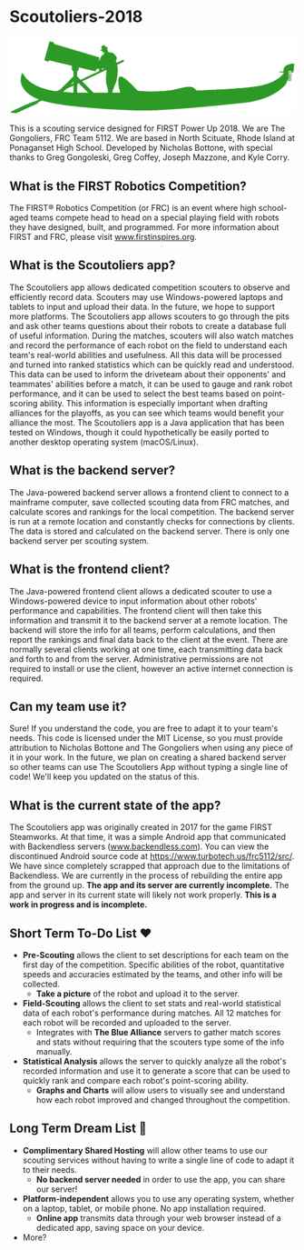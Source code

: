 # Scoutoliers-2018
![A gondola with a telescope](scoutoliers-logo.png?raw=true "Scoutoliers Logo")

This is a scouting service designed for FIRST Power Up 2018.
We are The Gongoliers, FRC Team 5112.  We are based in North Scituate, Rhode Island at Ponaganset High School.
Developed by Nicholas Bottone, with special thanks to Greg Gongoleski, Greg Coffey, Joseph Mazzone, and Kyle Corry.

## What is the FIRST Robotics Competition?
The FIRST® Robotics Competition (or FRC) is an event where high school-aged teams compete head to head on a special playing field with robots they have designed, built, and programmed.  For more information about FIRST and FRC, please visit www.firstinspires.org.

## What is the Scoutoliers app?
The Scoutoliers app allows dedicated competition scouters to observe and efficiently record data.  Scouters may use Windows-powered laptops and tablets to input and upload their data.  In the future, we hope to support more platforms.  The Scoutoliers app allows scouters to go through the pits and ask other teams questions about their robots to create a database full of useful information.  During the matches, scouters will also watch matches and record the performance of each robot on the field to understand each team's real-world abilities and usefulness.  All this data will be processed and turned into ranked statistics which can be quickly read and understood.  This data can be used to inform the driveteam about their opponents' and teammates' abilities before a match, it can be used to gauge and rank robot performance, and it can be used to select the best teams based on point-scoring ability.  This information is especially important when drafting alliances for the playoffs, as you can see which teams would benefit your alliance the most.  The Scoutoliers app is a Java application that has been tested on Windows, though it could hypothetically be easily ported to another desktop operating system (macOS/Linux).

## What is the backend server?
The Java-powered backend server allows a frontend client to connect to a mainframe computer, save collected scouting data from FRC matches, and calculate scores and rankings for the local competition.  The backend server is run at a remote location and constantly checks for connections by clients.  The data is stored and calculated on the backend server.  There is only one backend server per scouting system.

## What is the frontend client?
The Java-powered frontend client allows a dedicated scouter to use a Windows-powered device to input information about other robots' performance and capabilities.  The frontend client will then take this information and transmit it to the backend server at a remote location.  The backend will store the info for all teams, perform calculations, and then report the rankings and final data back to the client at the event.  There are normally several clients working at one time, each transmitting data back and forth to and from the server.  Administrative permissions are not required to install or use the client, however an active internet connection is required.

## Can my team use it?
Sure!  If you understand the code, you are free to adapt it to your team's needs.  This code is licensed under the MIT License, so you must provide attribution to Nicholas Bottone and The Gongoliers when using any piece of it in your work.  In the future, we plan on creating a shared backend server so other teams can use The Scoutoliers App without typing a single line of code!  We'll keep you updated on the status of this.

## What is the current state of the app?
The Scoutoliers app was originally created in 2017 for the game FIRST Steamworks.  At that time, it was a simple Android app that communicated with Backendless servers (www.backendless.com).  You can view the discontinued Android source code at https://www.turbotech.us/frc5112/src/.  We have since completely scrapped that approach due to the limitations of Backendless.  We are currently in the process of rebuilding the entire app from the ground up.  **The app and its server are currently incomplete.**  The app and server in its current state will likely not work properly.  **This is a work in progress and is incomplete.**

## Short Term To-Do List ❤
- **Pre-Scouting** allows the client to set descriptions for each team on the first day of the competition.  Specific abilities of the robot, quantitative speeds and accuracies estimated by the teams, and other info will be collected.
  - **Take a picture** of the robot and upload it to the server.
- **Field-Scouting** allows the client to set stats and real-world statistical data of each robot's performance during matches.  All 12 matches for each robot will be recorded and uploaded to the server.
  - Integrates with **The Blue Alliance** servers to gather match scores and stats without requiring that the scouters type some of the info manually.
- **Statistical Analysis** allows the server to quickly analyze all the robot's recorded information and use it to generate a score that can be used to quickly rank and compare each robot's point-scoring ability.
  - **Graphs and Charts** will allow users to visually see and understand how each robot improved and changed throughout the competition.

## Long Term Dream List 💖
- **Complimentary Shared Hosting** will allow other teams to use our scouting services without having to write a single line of code to adapt it to their needs.
  - **No backend server needed** in order to use the app, you can share our server!
- **Platform-independent** allows you to use any operating system, whether on a laptop, tablet, or mobile phone.  No app installation required.
  - **Online app** transmits data through your web browser instead of a dedicated app, saving space on your device.
- More? 
